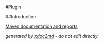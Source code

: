 
#Plugin

##Introduction


[Maven documentation and reports](http://dev.lutece.paris.fr/plugins/plugin-mytasks/)



 *generated by [xdoc2md](https://github.com/lutece-platform/tools-maven-xdoc2md-plugin) - do not edit directly.*